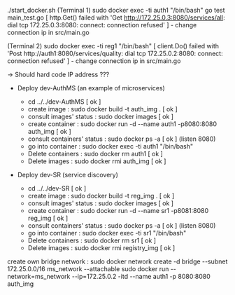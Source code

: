 ./start_docker.sh
(Terminal 1) sudo docker exec -ti auth1 "/bin/bash"
  go test main_test.go 
  [ http.Get() failed with 'Get http://172.25.0.3:8080/services/all: dial tcp 172.25.0.3:8080: connect: connection refused' ] - change connection ip in src/main.go

(Terminal 2) sudo docker exec -ti reg1 "/bin/bash"
  [ client.Do() failed with 'Post http://auth1:8080/services/quality: dial tcp 172.25.0.2:8080: connect: connection refused' ] - change connection ip in src/main.go

  -> Should hard code IP address ???


* Deploy dev-AuthMS (an example of microservices)
  - cd ../../dev-AuthMS [ ok ]
  - create image : sudo docker build -t auth_img . [ ok ]
  - consult images' status : sudo docker images [ ok ]
  - create container : sudo docker run -d --name auth1 -p8080:8080 auth_img [ ok ]
  - consult containers' status : sudo docker ps -a [ ok ] (listen 8080)
  - go into container : sudo docker exec -ti auth1 "/bin/bash"
  - Delete containers : sudo docker rm auth1 [ ok ]
  - Delete images : sudo docker rmi auth_img [ ok ]
  
* Deploy dev-SR (service discovery)
  - cd ../../dev-SR [ ok ]
  - create image : sudo docker build -t reg_img . [ ok ]
  - consult images' status : sudo docker images [ ok ]
  - create container : sudo docker run -d --name sr1 -p8081:8080 reg_img [ ok ]
  - consult containers' status : sudo docker ps -a [ ok ] (listen 8080)
  - go into container : sudo docker exec -ti sr1 "/bin/bash"
  - Delete containers : sudo docker rm sr1 [ ok ]
  - Delete images : sudo docker rmi registry_img [ ok ]

create own bridge network : 
  sudo docker network create -d bridge --subnet 172.25.0.0/16 ms_network --attachable
  sudo docker run --network=ms_network --ip=172.25.0.2 -itd --name auth1 -p 8080:8080 auth_img


